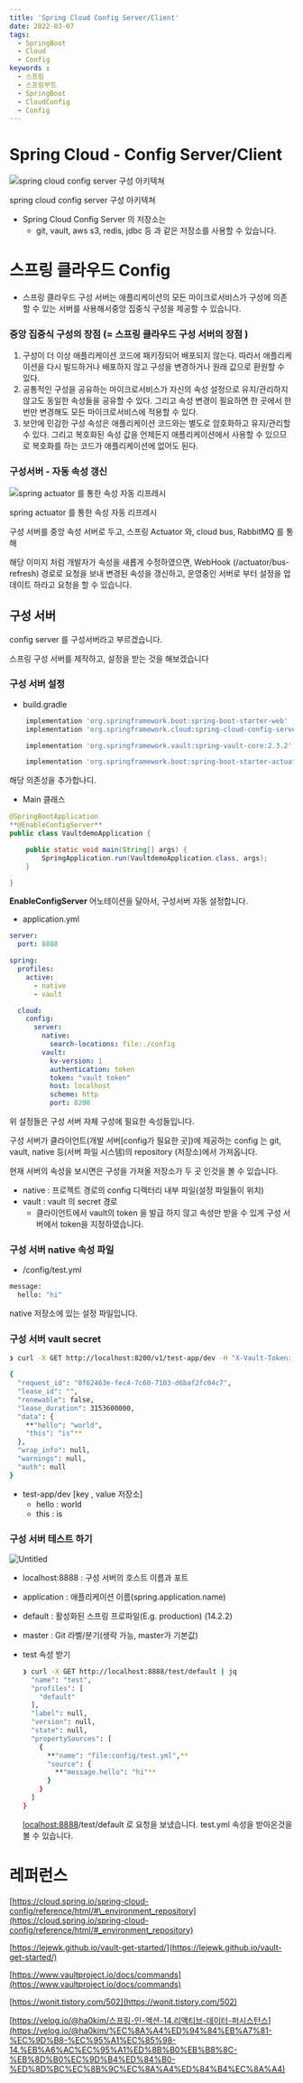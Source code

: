 ```yaml
---
title: 'Spring Cloud Config Server/Client'
date: 2022-03-07
tags:
  - SpringBoot
  - Cloud
  - Config
keywords :
  - 스프링
  - 스프링부트
  - SpringBoot
  - CloudConfig
  - Config
---
```


# Spring Cloud - Config Server/Client

![spring cloud config server 구성 아키텍쳐](1.png)

spring cloud config server 구성 아키텍쳐

- Spring Cloud Config Server 의 저장소는
  - git, vault, aws s3, redis, jdbc 등 과 같은 저장소를 사용할 수 있습니다.

# 스프링 클라우드 Config

- 스프링 클라우드 구성 서버는 애플리케이션의 모든 마이크로서비스가 구성에 의존할 수 있는 서버를 사용해서중앙 집중식 구성을 제공할 수 있습니다.

### 중앙 집중식 구성의 장점 (= 스프링 클라우드 구성 서버의 장점 )

1. 구성이 더 이상 애플리케이션 코드에 패키징되어 배포되지 않는다. 따라서 애플리케이션을 다시 빌드하거나 배포하지 않고 구성을 변경하거나 원래 값으로 환원할 수 있다.
2. 공통적인 구성을 공유하는 마이크로서비스가 자신의 속성 설정으로 유지/관리하지않고도 동일한 속성들을 공유할 수 있다. 그리고 속성 변경이 필요하면 한 곳에서 한번만 변경해도 모든 마이크로서비스에 적용할 수 있다.
3. 보안에 민감한 구성 속성은 애플리케이션 코드와는 별도로 암호화하고 유지/관리할 수 있다. 그리고 복호화된 속성 값을 언제든지 애플리케이션에서 사용할 수 있으므로 복호화를 하는 코드가 애플리케이션에 없어도 된다.

### 구성서버 - 자동 속성 갱신

![spring actuator 를 통한 속성 자동 리프레시](2.png)

spring actuator 를 통한 속성 자동 리프레시

구성 서버를 중앙 속성 서버로 두고, 스프링 Actuator 와, cloud bus, RabbitMQ 를 통해

해당 이미지 처럼 개발자가 속성을 새롭게 수정하였으면, WebHook (/actuator/bus-refresh) 경로로 요청을 보내 변경된 속성을 갱신하고, 운영중인 서버로 부터 설정을 업데이트 하라고 요청을 할 수 있습니다.

## 구성 서버

config server 를 구성서버라고 부르겠습니다.

스프링 구성 서버를 제작하고, 설정을 받는 것을 해보겠습니다

### 구성 서버 설정
- build.gradle
```groovy
    implementation 'org.springframework.boot:spring-boot-starter-web'
    implementation 'org.springframework.cloud:spring-cloud-config-server:3.1.0'

    implementation 'org.springframework.vault:spring-vault-core:2.3.2'

    implementation 'org.springframework.boot:spring-boot-starter-actuator:2.6.3'
```
해당 의존성을 추가합나디.

- Main 클래스

```java
@SpringBootApplication
**@EnableConfigServer**
public class VaultdemoApplication {

    public static void main(String[] args) {
        SpringApplication.run(VaultdemoApplication.class, args);
    }

}
```

**EnableConfigServer** 어노테이션을 달아서, 구성서버 자동 설정합니다.

- application.yml

```yaml
server:
  port: 8888

spring:
  profiles:
    active:
      - native
      - vault

  cloud:
    config:
      server:
        native:
          search-locations: file:./config
        vault:
          kv-version: 1
          authentication: token
          token: "vault token"
          host: localhost
          scheme: http
          port: 8200
```

위 설정들은 구성 서버 자체 구성에 필요한 속성들입니다.

구성 서버가 클라이언트(개발 서버[config가 필요한 곳])에 제공하는 config 는 git, vault, native 등(서버 파일 시스템)의 repository (저장소)에서 가져옵니다.

현재 서버의 속성을 보시면은 구성을 가져올 저장소가 두 곳 인것을 볼 수 있습니다.

- native : 프로젝트 경로의 config 디렉터리 내부 파일(설정 파일들이 위치)
- vault : vault 의 secret 경로
  - 클라이언트에서 vault의 token 을 발급 하지 않고 속성만 받을 수 있게 구성 서버에서 token을 지정하였습니다.

### 구성 서버 native 속성 파일

- /config/test.yml

```bash
message:
  hello: "hi"
```

native 저장소에 있는 설정 파일입니다.

### 구성 서버 vault secret

```bash
❯ curl -X GET http://localhost:8200/v1/test-app/dev -H "X-Vault-Token: token값" | jq

{
  "request_id": "0f62463e-fec4-7c60-7103-d6baf2fc04c7",
  "lease_id": "",
  "renewable": false,
  "lease_duration": 3153600000,
  "data": {
    **"hello": "world",
    "this": "is"**
  },
  "wrap_info": null,
  "warnings": null,
  "auth": null
}
```

- test-app/dev [key , value 저장소]
  - hello : world
  - this : is

### 구성 서버 테스트 하기

![Untitled](3.png)

- localhost:8888 : 구성 서버의 호스트 이름과 포트
- application : 애플리케이션 이름(spring.application.name)
- default : 활성화된 스프링 프로파일(E.g. production) (14.2.2)
- master : Git 라벨/분기(생략 가능, master가 기본값)

- test 속성 받기
  ```bash
  ❯ curl -X GET http://localhost:8888/test/default | jq
    "name": "test",
    "profiles": [
      "default"
    ],
    "label": null,
    "version": null,
    "state": null,
    "propertySources": [
      {
        **"name": "file:config/test.yml",**
        "source": {
          **"message.hello": "hi"**
        }
      }
    ]
  }
  ```
  [localhost:8888](http://localhost:8888)/test/default 로 요청을 보냈습니다.
  test.yml 속성을 받아온것을 볼 수 있습니다.

# 레퍼런스

[https://cloud.spring.io/spring-cloud-config/reference/html/#\_environment_repository](https://cloud.spring.io/spring-cloud-config/reference/html/#_environment_repository)

[https://lejewk.github.io/vault-get-started/](https://lejewk.github.io/vault-get-started/)

[https://www.vaultproject.io/docs/commands](https://www.vaultproject.io/docs/commands)

[https://wonit.tistory.com/502](https://wonit.tistory.com/502)

[https://velog.io/@ha0kim/스프링-인-액션-14.리액티브-데이터-퍼시스턴스](https://velog.io/@ha0kim/%EC%8A%A4%ED%94%84%EB%A7%81-%EC%9D%B8-%EC%95%A1%EC%85%98-14.%EB%A6%AC%EC%95%A1%ED%8B%B0%EB%B8%8C-%EB%8D%B0%EC%9D%B4%ED%84%B0-%ED%8D%BC%EC%8B%9C%EC%8A%A4%ED%84%B4%EC%8A%A4)

